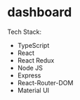 # dashboard

Tech Stack:
 - TypeScript
 - React
 - React Redux
 - Node JS
 - Express
 - React-Router-DOM
 - Material UI